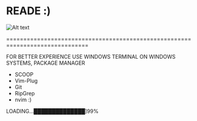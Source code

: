 # READE :) 

![Alt text](https://github.com/root3r0x/dotfiles/master/doc/logo_github.png "root3r0x")

==============================================================================

FOR BETTER EXPERIENCE USE WINDOWS TERMINAL ON WINDOWS SYSTEMS, PACKAGE MANAGER 
- SCOOP
- Vim-Plug
- Git
- RipGrep
- nvim :)

LOADING...██████████████]99%

